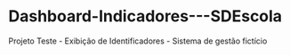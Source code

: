 # Dashboard-Indicadores---SDEscola
Projeto Teste - Exibição de Identificadores - Sistema de gestão fictício
